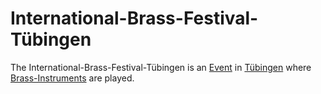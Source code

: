 # International-Brass-Festival-Tübingen

The International-Brass-Festival-Tübingen is an [Event](600085.md) in [Tübingen](2000001) where [Brass-Instruments](90000022.md) are played.